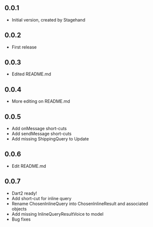 ## 0.0.1

- Initial version, created by Stagehand

## 0.0.2

- First release

## 0.0.3

- Edited README.md

## 0.0.4

- More editing on README.md

## 0.0.5

- Add onMessage short-cuts
- Add sendMessage short-cuts
- Add missing ShippingQuery to Update

## 0.0.6

- Edit README.md

## 0.0.7

- Dart2 ready!
- Add short-cut for inline query
- Rename ChosenInlineQuery into ChosenInlineResult and associated objects
- Add missing InlineQueryResultVoice to model
- Bug fixes